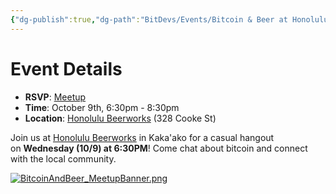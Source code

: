 ```yaml
---
{"dg-publish":true,"dg-path":"BitDevs/Events/Bitcoin & Beer at Honolulu Beerworks.md","permalink":"/bit-devs/events/bitcoin-and-beer-at-honolulu-beerworks/","title":"Bitcoin & Beer at Honolulu Beerworks","tags":["bitcoin","event"],"noteIcon":"3","created":"2024-10-05T11:20:31.646-10:00","updated":"2024-10-05T11:24:09.828-10:00"}
---
```




# Event Details

- **RSVP**: [Meetup](https://www.meetup.com/honolulu-bitdevs/events/303853102/)
- **Time**: October 9th, 6:30pm - 8:30pm
- **Location**: [Honolulu Beerworks](https://maps.app.goo.gl/22GXVsLW7p7ktSZF8) (328 Cooke St)

​Join us at [Honolulu Beerworks](https://www.honolulubeerworks.com/) in Kaka'ako for a casual hangout on **Wednesday (10/9) at 6:30PM**! Come chat about bitcoin and connect with the local community.

[![BitcoinAndBeer_MeetupBanner.png](/img/user/para/artifacts/BitcoinAndBeer_MeetupBanner.png)](https://www.meetup.com/honolulu-bitdevs/events/303853102/)